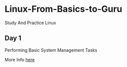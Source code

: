 # Linux-From-Basics-to-Guru
Study And Practice Linux

## Day 1

Performing Basic System Management Tasks

More Info [here](Day_1/Day1.md)